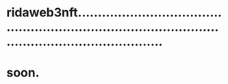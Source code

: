 # ridaweb3nft................................................................................................................................
# soon.
